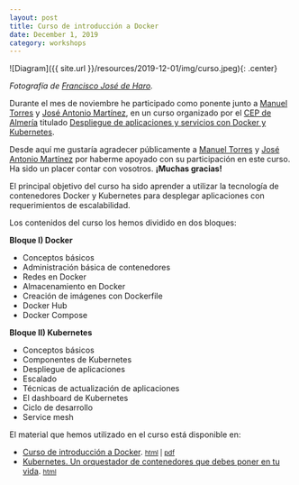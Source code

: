 ```yaml
---
layout: post
title: Curso de introducción a Docker
date: December 1, 2019
category: workshops
---
```


![Diagram]({{ site.url }}/resources/2019-12-01/img/curso.jpeg){: .center}

*Fotografía de [Francisco José de Haro][1].*

Durante el mes de noviembre he participado como ponente junto a [Manuel
Torres][2] y [José Antonio Martínez][3], en un curso organizado por el [CEP de
Almería][4] titulado [Despliegue de aplicaciones y servicios con Docker y
Kubernetes][8].

Desde aquí me gustaría agradecer públicamente a [Manuel Torres][2] y [José
Antonio Martínez][3] por haberme apoyado con su participación en este curso. Ha
sido un placer contar con vosotros. **¡Muchas gracias!**

El principal objetivo del curso ha sido aprender a utilizar la tecnología de
contenedores Docker y Kubernetes para desplegar aplicaciones con requerimientos
de escalabilidad.

Los contenidos del curso los hemos dividido en dos bloques:

**Bloque I) Docker**
- Conceptos básicos
- Administración básica de contenedores
- Redes en Docker
- Almacenamiento en Docker
- Creación de imágenes con Dockerfile
- Docker Hub
- Docker Compose

**Bloque II) Kubernetes**
- Conceptos básicos
- Componentes de Kubernetes
- Despliegue de aplicaciones
- Escalado
- Técnicas de actualización de aplicaciones
- El dashboard de Kubernetes
- Ciclo de desarrollo
- Service mesh

El material que hemos utilizado en el curso está disponible en:

- [Curso de introducción a Docker][5]. <small>[html][5] | [pdf][6]</small>
- [Kubernetes. Un orquestador de contenedores que debes poner en tu vida][7]. <small>[html][7]</small>


[1]: https://twitter.com/fjharo/status/1196843166156120064
[2]: https://twitter.com/ualmtorres
[3]: https://twitter.com/hpcjmart
[4]: http://www.juntadeandalucia.es/educacion/portals/web/cep-almeria
[5]: https://josejuansanchez.org/curso-docker/
[6]: https://josejuansanchez.org/curso-docker/index.pdf
[7]: https://ualmtorres.github.io/SeminarioKubernetes/
[8]: https://www.juntadeandalucia.es/educacion/secretariavirtual/consultaCEP/actividad/20401GE035/